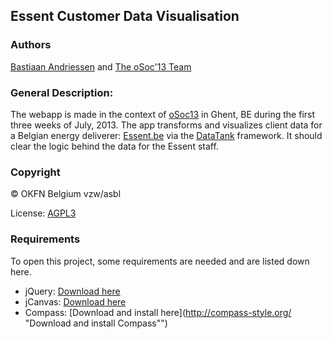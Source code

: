 Essent Customer Data Visualisation
----------------------------------

### Authors

[Bastiaan Andriessen](https://github.com/BastiaanAndriessen "Bastiaan Andriessen") and
[The oSoc'13 Team](https://github.com/oSoc13 "oSoc'13 Team")

### General Description:
The webapp is made in the context of [oSoc13](http://summerofcode.be/ "osoc13") in Ghent, BE during the first three weeks of July, 2013.
The app transforms and visualizes client data for a Belgian energy deliverer: [Essent.be](https://www.essent.be/ "essent") via the [DataTank](https://github.com/tdt "datatank") framework.
It should clear the logic behind the data for the Essent staff.

### Copyright

© OKFN Belgium vzw/asbl

License: [AGPL3](http://www.gnu.org/licenses/agpl-3.0.html "AGPL3")

### Requirements

To open this project, some requirements are needed and are listed down here.
*   jQuery: [Download here](http://jquery.com/download/ "Download jQuery")
*   jCanvas: [Download here](http://calebevans.me/projects/jcanvas/ "Download jCanvas")
*   Compass: [Download and install here](http://compass-style.org/ "Download and install Compass"")
